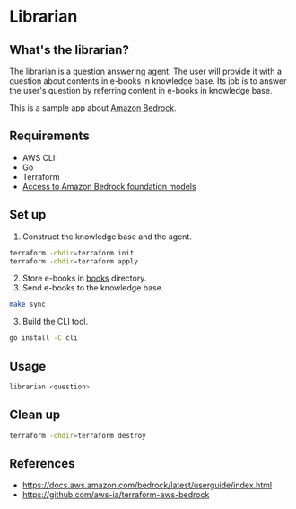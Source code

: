 # Librarian

## What's the librarian?

The librarian is a question answering agent. The user will provide it with a question about contents in e-books in knowledge base. Its job is to answer the user's question by referring content in e-books in knowledge base.

This is a sample app about [Amazon Bedrock](https://aws.amazon.com/bedrock/).

## Requirements

- AWS CLI
- Go
- Terraform
- [Access to Amazon Bedrock foundation models](https://docs.aws.amazon.com/bedrock/latest/userguide/model-access-modify.html)

## Set up

1. Construct the knowledge base and the agent.

```bash
terraform -chdir=terraform init
terraform -chdir=terraform apply
```

2. Store e-books in [books](./books/) directory.
3. Send e-books to the knowledge base.

```bash
make sync
```

3. Build the CLI tool.

```bash
go install -C cli
```

## Usage

```bash
librarian <question>
```

## Clean up

```bash
terraform -chdir=terraform destroy
```

## References

- https://docs.aws.amazon.com/bedrock/latest/userguide/index.html
- https://github.com/aws-ia/terraform-aws-bedrock
